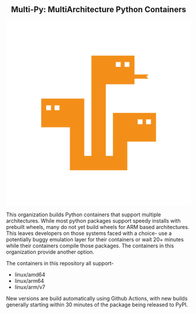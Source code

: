 <h2 align="center">Multi-Py: MultiArchitecture Python Containers</h2>

<center>

![](https://raw.githubusercontent.com/multi-py/.github/main/profile/images/hydra.png)

</center>

This organization builds Python containers that support multiple architectures. While most python packages support speedy installs with prebuilt wheels, many do not yet build wheels for ARM based architectures. This leaves developers on those systems faced with a choice- use a potentially buggy emulation layer for their containers or wait 20+ minutes while their containers compile those packages. The containers in this organization provide another option.

The containers in this repository all support-

* linux/amd64
* linux/arm64
* linux/arm/v7

New versions are build automatically using Github Actions, with new builds generally starting within 30 minutes of the package being released to PyPI.
